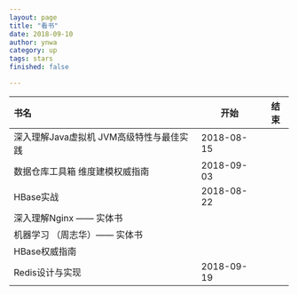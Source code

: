 ```yaml
---
layout: page
title: "看书"
date: 2018-09-10
author: ynwa
category: up
tags: stars
finished: false

---
```




书名 | 开始 | 结束 
:------------ | ------------ | -------------
深入理解Java虚拟机 JVM高级特性与最佳实践 | 2018-08-15 | 
数据仓库工具箱  维度建模权威指南 | 2018-09-03  | 
HBase实战 | 2018-08-22 | 
深入理解Nginx —— 实体书 |  | 
机器学习 （周志华）—— 实体书 |  | 
HBase权威指南 |  | 
Redis设计与实现 | 2018-09-19 | 

